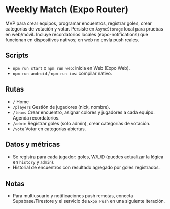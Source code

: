 # Weekly Match (Expo Router)

MVP para crear equipos, programar encuentros, registrar goles, crear categorías de votación y votar. Persiste en `AsyncStorage` local para pruebas en web/móvil. Incluye recordatorios locales (expo-notifications) que funcionan en dispositivos nativos; en web no envía push reales.

## Scripts
- `npm run start` o `npm run web`: inicia en Web (Expo Web).
- `npm run android` / `npm run ios`: compilar nativo.

## Rutas
- `/` Home
- `/players` Gestión de jugadores (nick, nombre).
- `/teams` Crear encuentro, asignar colores y jugadores a cada equipo. Agenda recordatorios.
- `/admin` Registrar goles (solo admin), crear categorías de votación.
- `/vote` Votar en categorías abiertas.

## Datos y métricas
- Se registra para cada jugador: goles, W/L/D (puedes actualizar la lógica en `history` y `admin`).
- Historial de encuentros con resultado agregado por goles registrados.

## Notas
- Para multiusuario y notificaciones push remotas, conecta Supabase/Firestore y el servicio de `Expo Push` en una siguiente iteración.